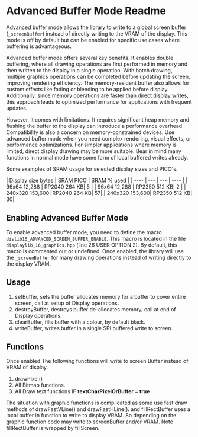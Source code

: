 # Advanced Buffer Mode Readme

Advanced buffer mode allows the library to write to a global screen buffer (`_screenBuffer`) instead of directly writing to the VRAM of the display. This mode is off by default but can be enabled for specific use cases where buffering is advantageous.

Advanced buffer mode offers several key benefits. It enables double buffering, where all drawing operations are first performed in memory and then written to the display in a single operation. With batch drawing, multiple graphics operations can be completed before updating the screen, improving rendering efficiency. The memory-resident buffer also allows for custom effects like fading or blending to be applied before display. Additionally, since memory operations are faster than direct display writes, this approach leads to optimized performance for applications with frequent updates.

However, it comes with limitations. It requires significant heap memory and flushing the buffer to the display can introduce a performance overhead. Compatibility is also a concern on memory-constrained devices. Use advanced buffer mode when you need complex rendering, visual effects, or performance optimizations. For simpler applications where memory is limited, direct display drawing may be more suitable. Bear in mind many functions in normal
mode have some form of local buffered writes already. 

Some examples of SRAM usage for selected display sizes and PICO's. 

| Display size bytes | SRAM PICO | SRAM % used | 
| ---- | --- | --- | ---- |
| 96x64 12,288 | RP2040 264 KB| 5 | 
| 96x64 12,288 | RP2350 512 KB| 2 | 
| 240x320 153,600| RP2040 264 KB| 57| 
| 240x320 153,600| RP2350 512 KB| 30| 

## Enabling Advanced Buffer Mode

To enable advanced buffer mode, you need to define the macro `dislib16_ADVANCED_SCREEN_BUFFER_ENABLE`. This macro is located in the file `displaylib_16_graphics.hpp` (line 26 USER OPTION 2). By default, this macro is commented out or undefined. Once enabled, the library will use the `_screenBuffer` for many drawing operations instead of writing directly to the display VRAM.

## Usage

1. setBuffer, sets the buffer allocates memory for a buffer to cover entire screen, call at setup of Display operations.
2. destroyBuffer, destroys buffer de-allocates memory, call at end of Display operations.
3. clearBuffer, fills buffer with a colour, by default black.
4. writeBuffer, writes buffer in a single SPI buffered write to screen.

## Functions 

Once enabled The following functions will write to screen Buffer instead of 
VRAM of display.

1. drawPixel()
2. All Bitmap functions.
3. All Draw text functions IF **textCharPixelOrBuffer = true** 

The situation with graphic functions is complicated as some use 
fast draw methods of drawFastVLine() and drawFastHLine().
and fillRectBuffer uses a local buffer in function to write to display VRAM.
So depending on the graphic function code may write to screenBuffer and/or VRAM. 
Note fillRectBuffer is wrapped by fillScreen.

